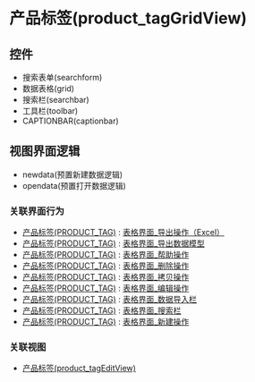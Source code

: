 # 产品标签(product_tagGridView)  <!-- {docsify-ignore-all} -->




<el-skeleton style="width:60%">
	<template #template>
		<div style="padding-bottom: 5px;">
			<div style="height:40px;display: flex;align-items: center;justify-content: space-between;">
				<el-tooltip content="页面标题">
					<el-skeleton-item variant="text" style="height:40px;"></el-skeleton-item>
				</el-tooltip>
				<el-tooltip content="搜索栏">
				    <el-skeleton-item variant="text" style="margin-left: 10px;height:40px;width:300px;"></el-skeleton-item>
				</el-tooltip>
				<el-skeleton style="width:250px;">
					<template #template>
						<el-tooltip content="工具栏">
							<div style="display: flex;align-items: center;justify-content:end">
								<el-skeleton-item variant="text" style="margin-left: 10px;height:40px;width:80px"></el-skeleton-item>
								<el-skeleton-item variant="text" style="margin-left: 10px;height:40px;width:80px"></el-skeleton-item>
								<el-skeleton-item variant="text" style="margin-left: 10px;height:40px;width:80px"></el-skeleton-item>
							</div>
						</el-tooltip>
					</template>
				</el-skeleton>
			</div>
		</div>
		<el-tooltip content="数据表格">
			<el-skeleton-item variant="p" style="height:300px"></el-skeleton-item>
		</el-tooltip>
	</template>
</el-skeleton>


## 控件
  * 搜索表单(searchform)
  * 数据表格(grid)
  * 搜索栏(searchbar)
  * 工具栏(toolbar)
  * CAPTIONBAR(captionbar)

## 视图界面逻辑
  * newdata(预置新建数据逻辑)
  * opendata(预置打开数据逻辑)


### 关联界面行为
  * [产品标签(PRODUCT_TAG)](module/ProdMgmt/Product_tag) : [表格界面_导出操作（Excel）](module/ProdMgmt/Product_tag#界面行为)
  * [产品标签(PRODUCT_TAG)](module/ProdMgmt/Product_tag) : [表格界面_导出数据模型](module/ProdMgmt/Product_tag#界面行为)
  * [产品标签(PRODUCT_TAG)](module/ProdMgmt/Product_tag) : [表格界面_帮助操作](module/ProdMgmt/Product_tag#界面行为)
  * [产品标签(PRODUCT_TAG)](module/ProdMgmt/Product_tag) : [表格界面_删除操作](module/ProdMgmt/Product_tag#界面行为)
  * [产品标签(PRODUCT_TAG)](module/ProdMgmt/Product_tag) : [表格界面_拷贝操作](module/ProdMgmt/Product_tag#界面行为)
  * [产品标签(PRODUCT_TAG)](module/ProdMgmt/Product_tag) : [表格界面_编辑操作](module/ProdMgmt/Product_tag#界面行为)
  * [产品标签(PRODUCT_TAG)](module/ProdMgmt/Product_tag) : [表格界面_数据导入栏](module/ProdMgmt/Product_tag#界面行为)
  * [产品标签(PRODUCT_TAG)](module/ProdMgmt/Product_tag) : [表格界面_搜索栏](module/ProdMgmt/Product_tag#界面行为)
  * [产品标签(PRODUCT_TAG)](module/ProdMgmt/Product_tag) : [表格界面_新建操作](module/ProdMgmt/Product_tag#界面行为)

### 关联视图
  * [产品标签(product_tagEditView)](app/view/product_tagEditView)

<script>
 const { createApp } = Vue
  createApp({
    data() {
      return {
        message: '!'
      }
    }
  }).use(ElementPlus).mount('#app')
</script>